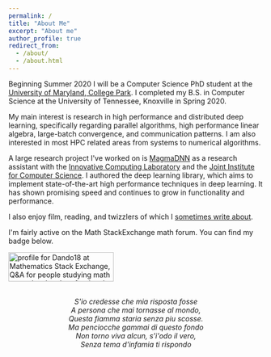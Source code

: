 ```yaml
---
permalink: /
title: "About Me"
excerpt: "About me"
author_profile: true
redirect_from: 
  - /about/
  - /about.html
---
```


Beginning Summer 2020 I will be a Computer Science PhD student at the [University of Maryland, College Park](https://www.cs.umd.edu/). I completed my B.S. in Computer Science at the University of Tennessee, Knoxville in Spring 2020.

My main interest is research in high performance and distributed deep learning, specifically regarding parallel algorithms, high performance linear algebra, large-batch convergence, and communication patterns. I am also interested in most HPC related areas from systems to numerical algorithms.

A large research project I've worked on is [MagmaDNN](https://github.com/MagmaDNN/magmadnn) as a research assistant with the [Innovative Computing Laboratory](https://www.icl.utk.edu/) and the [Joint Institute for Computer Science](https://www.jics.utk.edu/). I authored the deep learning library, which aims to implement state-of-the-art high performance techniques in deep learning. It has shown promising speed and continues to grow in functionality and performance.

I also enjoy film, reading, and twizzlers of which I [sometimes write about](/year-archive/).

<p> I'm fairly active on the Math StackExchange math forum. You can find my badge below. </p>
<a href="https://math.stackexchange.com/users/274085/dando18"><img src="https://math.stackexchange.com/users/flair/274085.png" width="208" height="58" alt="profile for Dando18 at Mathematics Stack Exchange, Q&amp;A for people studying math at any level and professionals in related fields" title="profile for Dando18 at Mathematics Stack Exchange, Q&amp;A for people studying math at any level and professionals in related fields"></a>

<p align="center">
<i>
<br>
S'io credesse che mia risposta fosse<br>
A persona che mai tornasse al mondo,<br>
Questa fiamma staria senza piu scosse.<br>
Ma penciocche gammai di questo fondo<br>
Non torno viva alcun, s'i'odo il vero,<br>
Senza tema d'infamia ti rispondo<br>
</i>
</p>
